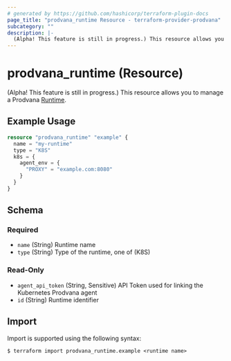 ```yaml
---
# generated by https://github.com/hashicorp/terraform-plugin-docs
page_title: "prodvana_runtime Resource - terraform-provider-prodvana"
subcategory: ""
description: |-
  (Alpha! This feature is still in progress.) This resource allows you to manage a Prodvana Runtime https://docs.prodvana.io/docs/prodvana-concepts#runtime.
---
```


# prodvana_runtime (Resource)

(Alpha! This feature is still in progress.) This resource allows you to manage a Prodvana [Runtime](https://docs.prodvana.io/docs/prodvana-concepts#runtime).

## Example Usage

```terraform
resource "prodvana_runtime" "example" {
  name = "my-runtime"
  type = "K8S"
  k8s = {
    agent_env = {
      "PROXY" = "example.com:8080"
    }
  }
}
```

<!-- schema generated by tfplugindocs -->
## Schema

### Required

- `name` (String) Runtime name
- `type` (String) Type of the runtime, one of (K8S)

### Read-Only

- `agent_api_token` (String, Sensitive) API Token used for linking the Kubernetes Prodvana agent
- `id` (String) Runtime identifier

## Import

Import is supported using the following syntax:

```shell
$ terraform import prodvana_runtime.example <runtime name>
```
